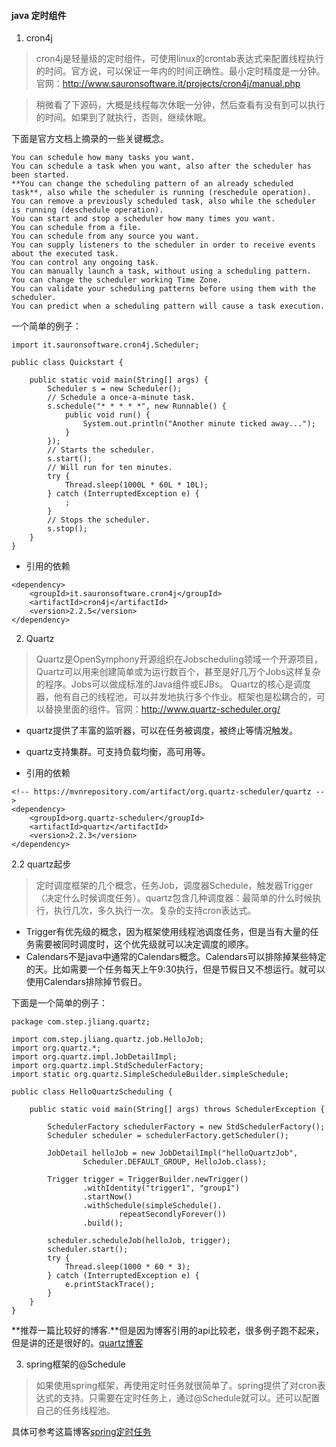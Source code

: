 #### java 定时组件

1. cron4j
> cron4j是轻量级的定时组件，可使用linux的crontab表达式来配置线程执行的时间。官方说，可以保证一年内的时间正确性。最小定时精度是一分钟。官网：http://www.sauronsoftware.it/projects/cron4j/manual.php

> 稍微看了下源码，大概是线程每次休眠一分钟，然后查看有没有到可以执行的时间。如果到了就执行，否则，继续休眠。

下面是官方文档上摘录的一些关键概念。

```
You can schedule how many tasks you want.
You can schedule a task when you want, also after the scheduler has been started.
**You can change the scheduling pattern of an already scheduled task**, also while the scheduler is running (reschedule operation).
You can remove a previously scheduled task, also while the scheduler is running (deschedule operation).
You can start and stop a scheduler how many times you want.
You can schedule from a file.
You can schedule from any source you want.
You can supply listeners to the scheduler in order to receive events about the executed task.
You can control any ongoing task.
You can manually launch a task, without using a scheduling pattern.
You can change the scheduler working Time Zone.
You can validate your scheduling patterns before using them with the scheduler.
You can predict when a scheduling pattern will cause a task execution.
```

一个简单的例子：

```
import it.sauronsoftware.cron4j.Scheduler;

public class Quickstart {

	public static void main(String[] args) {
		Scheduler s = new Scheduler();
		// Schedule a once-a-minute task.
		s.schedule("* * * * *", new Runnable() {
			public void run() {
				System.out.println("Another minute ticked away...");
			}
		});
		// Starts the scheduler.
		s.start();
		// Will run for ten minutes.
		try {
			Thread.sleep(1000L * 60L * 10L);
		} catch (InterruptedException e) {
			;
		}
		// Stops the scheduler.
		s.stop();
	}
}
```

- 引用的依赖

```
<dependency>
    <groupId>it.sauronsoftware.cron4j</groupId>
    <artifactId>cron4j</artifactId>
    <version>2.2.5</version>
</dependency>
```


2. Quartz
> Quartz是OpenSymphony开源组织在Jobscheduling领域一个开源项目，Quartz可以用来创建简单或为运行数百个，甚至是好几万个Jobs这样复杂的程序。Jobs可以做成标准的Java组件或EJBs。
Quartz的核心是调度器，他有自己的线程池，可以并发地执行多个作业。框架也是松耦合的，可以替换里面的组件。官网：http://www.quartz-scheduler.org/

- quartz提供了丰富的监听器，可以在任务被调度，被终止等情况触发。
- quartz支持集群。可支持负载均衡，高可用等。

- 引用的依赖

```
<!-- https://mvnrepository.com/artifact/org.quartz-scheduler/quartz -->
<dependency>
    <groupId>org.quartz-scheduler</groupId>
    <artifactId>quartz</artifactId>
    <version>2.2.3</version>
</dependency>
```

2.2 quartz起步
> 定时调度框架的几个概念，任务Job，调度器Schedule，触发器Trigger（决定什么时候调度任务）。quartz包含几种调度器：最简单的什么时候执行，执行几次，多久执行一次。复杂的支持cron表达式。

- Trigger有优先级的概念，因为框架使用线程池调度任务，但是当有大量的任务需要被同时调度时，这个优先级就可以决定调度的顺序。
- Calendars不是java中通常的Calendars概念。Calendars可以排除掉某些特定的天。比如需要一个任务每天上午9:30执行，但是节假日又不想运行。就可以使用Calendars排除掉节假日。


下面是一个简单的例子：

```
package com.step.jliang.quartz;

import com.step.jliang.quartz.job.HelloJob;
import org.quartz.*;
import org.quartz.impl.JobDetailImpl;
import org.quartz.impl.StdSchedulerFactory;
import static org.quartz.SimpleScheduleBuilder.simpleSchedule;

public class HelloQuartzScheduling {

    public static void main(String[] args) throws SchedulerException {

        SchedulerFactory schedulerFactory = new StdSchedulerFactory();
        Scheduler scheduler = schedulerFactory.getScheduler();

        JobDetail helloJob = new JobDetailImpl("helloQuartzJob",
                Scheduler.DEFAULT_GROUP, HelloJob.class);

        Trigger trigger = TriggerBuilder.newTrigger()
                .withIdentity("trigger1", "group1")
                .startNow()
                .withSchedule(simpleSchedule().
                        repeatSecondlyForever())
                .build();

        scheduler.scheduleJob(helloJob, trigger);
        scheduler.start();
        try {
            Thread.sleep(1000 * 60 * 3);
        } catch (InterruptedException e) {
            e.printStackTrace();
        }
    }
}

```

**推荐一篇比较好的博客.**但是因为博客引用的api比较老，很多例子跑不起来，但是讲的还是很好的。[quartz博客](http://blog.csdn.net/huihuimimi17/article/details/8215779)

3. spring框架的@Schedule
> 如果使用spring框架，再使用定时任务就很简单了。spring提供了对cron表达式的支持。只需要在定时任务上，通过@Schedule就可以。还可以配置自己的任务线程池。

具体可参考这篇博客[spring定时任务](http://blog.csdn.net/qq_33556185/article/details/51852537)